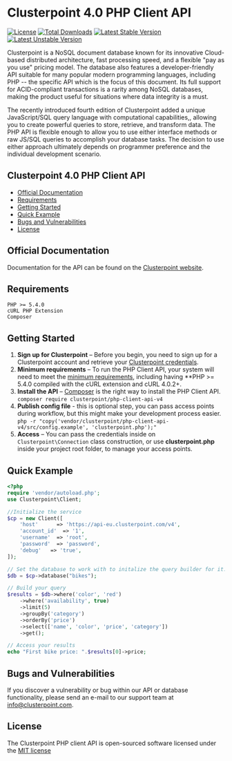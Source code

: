 # Clusterpoint 4.0 PHP Client API

[![License](https://poser.pugx.org/clusterpoint/php-client-api-v4/license)](https://packagist.org/packages/clusterpoint/php-client-api-v4)
[![Total Downloads](https://poser.pugx.org/clusterpoint/php-client-api-v4/downloads)](https://packagist.org/packages/clusterpoint/php-client-api-v4)
[![Latest Stable Version](https://poser.pugx.org/clusterpoint/php-client-api-v4/v/stable)](https://packagist.org/packages/clusterpoint/php-client-api-v4)
[![Latest Unstable Version](https://poser.pugx.org/clusterpoint/php-client-api-v4/v/unstable)](https://packagist.org/packages/clusterpoint/php-client-api-v4)

Clusterpoint is a NoSQL document database known for its innovative Cloud-based distributed architecture, fast processing speed, and a flexible "pay as you use" pricing model. The database also features a developer-friendly API suitable for many popular modern programming languages, including PHP -- the specific API which is the focus of this document. Its full support for ACID-compliant transactions is a rarity among NoSQL databases, making the product useful for situations where data integrity is a must.

The recently introduced fourth edition of Clusterpoint added a unique JavaScript/SQL query language with computational capabilities,, allowing you to create powerful queries to store, retrieve, and transform data. The PHP API is flexible enough to allow you to use either interface methods or raw JS/SQL queries to accomplish your database tasks. The decision to use either approach ultimately depends on programmer preference and the individual development scenario.

## Clusterpoint 4.0 PHP Client API
* [Official Documentation](#documentation)
* [Requirements](#requirements)
* [Getting Started](#start)
* [Quick Example](#usage)
* [Bugs and Vulnerabilities](#bugs)
* [License](#license)

<a name="documentation"></a>
## Official Documentation

Documentation for the API can be found on the [Clusterpoint website](https://www.clusterpoint.com/apidoc/php-v4/).

<a name="requirements"></a>
## Requirements

	PHP >= 5.4.0
	cURL PHP Extension
	Composer

<a name="start"></a>
## Getting Started

1. **Sign up for Clusterpoint** – Before you begin, you need to
   sign up for a Clusterpoint account and retrieve your [Clusterpoint credentials](https://clusterpoint.com/docs/4.0/21/cloud-account-setup).
1. **Minimum requirements** – To run the PHP Client API, your system will need to meet the
   [minimum requirements](#requirements), including having **PHP >= 5.4.0
   compiled with the cURL extension and cURL 4.0.2+.
1. **Install the API** – [Composer](https://getcomposer.org/) is the right way to install the PHP Client API.  
``composer require clusterpoint/php-client-api-v4``
1. **Publish config file** - this is optional step, you can pass access points during workflow, but this might make your development process easier.  
``php -r "copy('vendor/clusterpoint/php-client-api-v4/src/config.example', 'clusterpoint.php');"``  
1. **Access** – You can pass the credentials inside on `Clusterpoint\Connection` class construction, or use **clusterpoint.php** inside your project root folder, to manage your access points.  

<a name="usage"></a>
## Quick Example
```PHP
<?php
require 'vendor/autoload.php';
use Clusterpoint\Client;

//Initialize the service
$cp = new Client([
    'host'      => 'https://api-eu.clusterpoint.com/v4',
    'account_id'  => '1',
    'username'  => 'root',
    'password'  => 'password',
    'debug'   => 'true',
]);

// Set the database to work with to initalize the query builder for it.
$db = $cp->database("bikes");

// Build your query
$results = $db->where('color', 'red')
	->where('availability', true)
	->limit(5)
	->groupBy('category')
	->orderBy('price')
	->select(['name', 'color', 'price', 'category'])
	->get();

// Access your results
echo "First bike price: ".$results[0]->price;
```


<a name="bugs"></a>
## Bugs and Vulnerabilities

If you discover a vulnerability or bug within our API or database functionality, please send an e-mail to our support team at info@clusterpoint.com.

<a name="license"></a>
## License

The Clusterpoint PHP client API is open-sourced software licensed under the [MIT license](http://opensource.org/licenses/MIT)